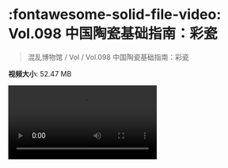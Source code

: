 # :fontawesome-solid-file-video: Vol.098 中国陶瓷基础指南：彩瓷

> 混乱博物馆 / Vol / Vol.098 中国陶瓷基础指南：彩瓷

**视频大小**: 52.47 MB

<div class="video"><video src="https://file.hsyhx.top/archive/混乱博物馆/Vol/098.mp4" controls preload>🤔 您的浏览器不支持 video 标签</video></div>